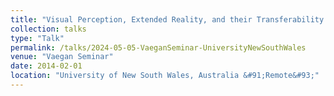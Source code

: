 ```yaml
---
title: "Visual Perception, Extended Reality, and their Transferability into Medical Applications"
collection: talks
type: "Talk"
permalink: /talks/2024-05-05-VaeganSeminar-UniversityNewSouthWales
venue: "Vaegan Seminar"
date: 2014-02-01
location: "University of New South Wales, Australia &#91;Remote&#93;"
---
```


<!---
This talk will present some examples of how fundamental concepts on visual perception can be integrated into the design of extended reality applications to promote successful transferability into medical applications. I will first introduce some of the challenges faced when designing mixed reality solutions for medical applications and describe how integrating fundamental concepts of visual perception can contribute to overcoming some of these challenges.
In addition, I will exemplify how the use of virtual environments can enable the generation of synthetic datasets, and contribute to the development of learning-based algorithms and training systems.
Lastly, I will present how learning-based and extended reality algorithms can be combined to enable the visualization of anatomical structures using multiple imaging modalities during surgical procedures in orthopedics.
-->
